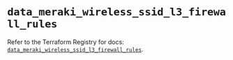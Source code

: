 # `data_meraki_wireless_ssid_l3_firewall_rules`

Refer to the Terraform Registry for docs: [`data_meraki_wireless_ssid_l3_firewall_rules`](https://registry.terraform.io/providers/ciscodevnet/meraki/1.7.1/docs/data-sources/wireless_ssid_l3_firewall_rules).
